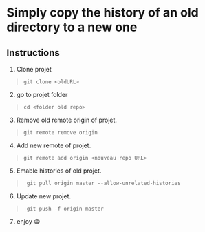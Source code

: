 # Simply copy the history of an old directory to a new one <br />


## Instructions
1) Clone  projet
> ``` git clone <oldURL> ```  <br />
2) go to projet folder
> ``` cd <folder old repo> ```  <br />
3) Remove old remote origin of projet.
> ``` git remote remove origin ```  <br />
4) Add new remote of projet.
> ``` git remote add origin <nouveau repo URL> ```  <br />
5) Emable histories of old projet.
> ``` git pull origin master --allow-unrelated-histories```  <br />
6) Update new projet.
> ``` git push -f origin master```  <br />
7) enjoy 😁
